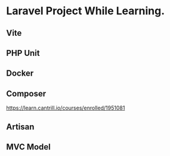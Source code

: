 # Laravel Project While Learning.

## Vite
## PHP Unit
## Docker
## Composer
https://learn.cantrill.io/courses/enrolled/1951081
## Artisan
## MVC Model